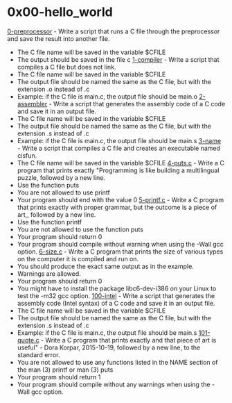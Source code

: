 # 0x00-hello_world
[0-preprocessor]() - Write a script that runs a C file through the preprocessor and save the result into another file.
- The C file name will be saved in the variable $CFILE
- The output should be saved in the file c
[1-compiler]() - Write a script that compiles a C file but does not link.
- The C file name will be saved in the variable $CFILE
- The output file should be named the same as the C file, but with the extension .o instead of .c
- Example: if the C file is main.c, the output file should be main.o
[2-assembler]() - Write a script that generates the assembly code of a C code and save it in an output file.
- The C file name will be saved in the variable $CFILE
- The output file should be named the same as the C file, but with the extension .s instead of .c
- Example: if the C file is main.c, the output file should be main.s
[3-name]() - Write a script that compiles a C file and creates an executable named cisfun.
- The C file name will be saved in the variable $CFILE
[4-puts.c]() - Write a C program that prints exactly "Programming is like building a multilingual puzzle, followed by a new line.
- Use the function puts
- You are not allowed to use printf
- Your program should end with the value 0
[5-printf.c]() - Write a C program that prints exactly with proper grammar, but the outcome is a piece of art,, followed by a new line.
- Use the function printf
- You are not allowed to use the function puts
- Your program should return 0
- Your program should compile without warning when using the -Wall gcc option.
[6-size.c]() - Write a C program that prints the size of various types on the computer it is compiled and run on.
- You should produce the exact same output as in the example.
- Warnings are allowed.
- Your program should return 0
- You might have to install the package libc6-dev-i386 on your Linux to test the -m32 gcc option.
[100-intel]() - Write a script that generates the assembly code (Intel syntax) of a C code and save it in an output file.
- The C file name will be saved in the variable $CFILE
- The output file should be named the same as the C file, but with the extension .s instead of .c
- Example: if the C file is main.c, the output file should be main.s
[101-quote.c]() - Write a C program that prints exactly and that piece of art is useful" - Dora Korpar, 2015-10-19, followed by a new line, to the standard error.
- You are not allowed to use any functions listed in the NAME section of the man (3) printf or man (3) puts
- Your program should return 1
- Your program should compile without any warnings when using the -Wall gcc option.

